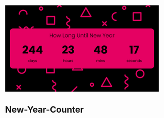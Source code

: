 ![new_year_counter_1366x768_poster](./git-images/new_year_counter_1366x768_poster.png)

# New-Year-Counter

